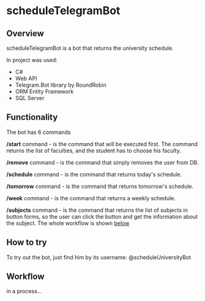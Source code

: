 <h1>scheduleTelegramBot</h1>
<h2>Overview</h2>
<div>
    <p>scheduleTelegramBot is a bot that returns the university schedule.</p>
    <p>In project was used:</p>
    <ul>
        <li>C#</li>
        <li>Web API</li>
        <li>Telegram.Bot library by RoundRobin</li>
        <li>ORM Entity Framework</li>
        <li>SQL Server</li>
    </ul>
</div>
<div>
    <h2>Functionality</h2>
    <p>The bot has 6 commands</p>
    <p><b>/start</b> command -  is the command that will be executed first. The command returns the list of faculties, and the student has to choose his faculty.</p>
    <p><b>/remove</b> command - is the command that simply removes the user from DB.</p>
    <p><b>/schedule</b> command - is the command that returns today's schedule.</p>
    <p><b>/tomorrow</b> command - is the command that returns tomorrow's schedule.</p>
    <p><b>/week</b> command - is the command that returns a weekly schedule.</p>
    <p><b>/subjects</b> command - is the command that returns the list of subjects in button forms, so the user can click the button and get the information about the subject.
        The whole workflow is shown <a href="#workflow">below</a></p>
</div>
<div>
    <h2>How to try</h2>
    <p>To try out the bot, just find him by its username: @scheduleUniversityBot</p>
</div>
<div id="workflow">
<h2>Workflow</h2>
<p>in a process...</p>
</div>

